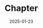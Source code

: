 ---  
layout: startup_page  
title: "Chapter"  
id: "askchapter.org"  
permalink: "/chapteraskchapter.org01232025/"  
website: "https://askchapter.org/"  
funding_round: ""  
funding_amount: "€3M"  
investors: "Rubio Impact Ventures, CapitalT"  
about: "Chapter is an energy management platform providing AI-powered solutions to optimize workflows and improve efficiency in the sustainable energy industry. It offers data-driven insights to manufacturers, installers, and service teams, streamlining processes and accelerating the energy transition. The platform is currently in beta and focuses on upskilling professionals and improving installation efficiency."  
markets: "Energy Management, AI, Sustainability, Elderly, Health Care, Health Insurance, Medical"  
hq: "New York, New York, United States"  
founded_year: "2020"  
linkedin: "https://www.linkedin.com/company/joinchapter"  
twitter: "https://twitter.com/askchapter"  
instagram: ""  
facebook: "https://www.facebook.com/ChapterMedicare"  
crunchbase: "https://www.crunchbase.com/organization/chapter-4a29"  
pitchbook: "https://pitchbook.com/profiles/company/436636-09"  

date_display: "23-Jan-2025"  
date: "2025-01-23"

# SEO Optimization  
meta_title: "Chapter -  Funding (€3M)"  
meta_description: "Chapter, Chapter is an energy management platform providing AI-powered solutions to optimize workflows and improve efficiency in the sustainable energy industr..."  
meta_keywords: "Chapter, Energy Management, AI, Sustainability, Elderly, Health Care, Health Insurance, Medical,  funding"  
canonical_url: "https://startup.projectstartups.com/chapteraskchapter.org01232025/"  
---